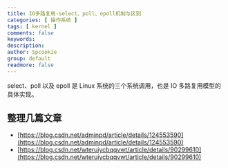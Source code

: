 ```yaml
---
title: IO多路复用-select、poll、epoll机制与区别
categories: [ 操作系统 ]
tags: [ kernel ]
comments: false
keywords:
description:
author: Spcookie
group: default
readmore: false
---
```


select、poll 以及 epoll 是 Linux 系统的三个系统调用，也是 IO 多路复用模型的具体实现。

<!-- more -->

## 整理几篇文章

* [https://blog.csdn.net/adminpd/article/details/124553590](https://blog.csdn.net/adminpd/article/details/124553590)
* [https://blog.csdn.net/wteruiycbqqvwt/article/details/90299610](https://blog.csdn.net/wteruiycbqqvwt/article/details/90299610)